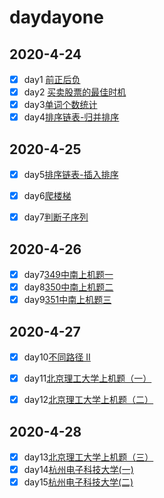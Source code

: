 # daydayone

## 2020-4-24

- [x] day1 [前正后负](https://github.com/CaiCandong/daydayone/tree/master/src/day1) 
- [x] day2 [买卖股票的最佳时机](https://github.com/CaiCandong/daydayone/tree/master/src/day2)
- [x] day3[单词个数统计](https://github.com/CaiCandong/daydayone/tree/master/src/day3) 
- [x] day4[排序链表-归并排序](https://github.com/CaiCandong/daydayone/tree/master/src/day4)

## 2020-4-25
- [x] day5[排序链表-插入排序](https://github.com/CaiCandong/daydayone/tree/master/src/day5)
- [x] day6[爬楼梯](https://github.com/CaiCandong/daydayone/tree/master/src/day6)
- [x] day7[判断子序列](https://github.com/CaiCandong/daydayone/tree/master/src/day7)

    
## 2020-4-26
- [x] day7[349中南上机题一](https://github.com/CaiCandong/daydayone/tree/master/src/day7)
- [x] day8[350中南上机题二](https://github.com/CaiCandong/daydayone/tree/master/src/day8)
- [x] day9[351中南上机题三](https://github.com/CaiCandong/daydayone/tree/master/src/day9)

## 2020-4-27
- [x] day10[不同路径 II](https://github.com/CaiCandong/daydayone/tree/master/src/day10)
- [x] day11[北京理工大学上机题（一）](https://github.com/CaiCandong/daydayone/tree/master/src/day11)
- [x] day12[北京理工大学上机题（二）](https://github.com/CaiCandong/daydayone/tree/master/src/day12)


## 2020-4-28
- [x] day13[北京理工大学上机题（三）](https://github.com/CaiCandong/daydayone/tree/master/src/day13)
- [x] day14[杭州电子科技大学(一)](https://github.com/CaiCandong/daydayone/tree/master/src/day14)
- [x] day15[杭州电子科技大学(二)](https://github.com/CaiCandong/daydayone/tree/master/src/day15)